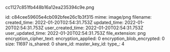 cc1127c851fb448b16a12ea235394c9e.png

id: c84cee59605e4cb092bfee26c1b3f315
mime: image/png
filename: 
created_time: 2022-01-20T02:54:31.753Z
updated_time: 2022-01-20T02:54:31.753Z
user_created_time: 2022-01-20T02:54:31.753Z
user_updated_time: 2022-01-20T02:54:31.753Z
file_extension: png
encryption_cipher_text: 
encryption_applied: 0
encryption_blob_encrypted: 0
size: 11697
is_shared: 0
share_id: 
master_key_id: 
type_: 4